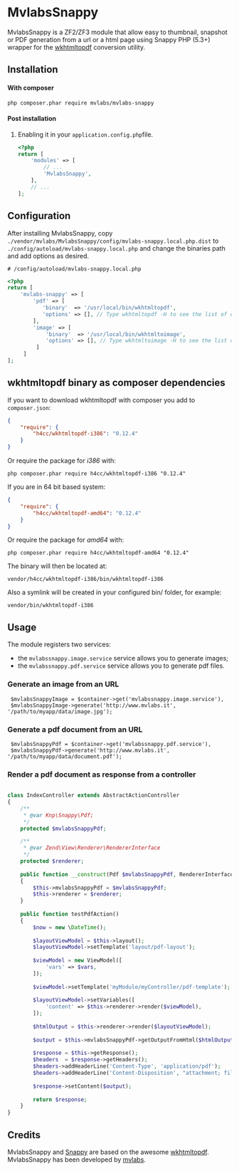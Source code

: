 MvlabsSnappy
=========

MvlabsSnappy is a ZF2/ZF3 module that allow easy to thumbnail, snapshot or PDF generation from a url or a html page using Snappy PHP (5.3+) wrapper for the [wkhtmltopdf][wkhtmltopdf] conversion utility.

Installation
------------
#### With composer

    php composer.phar require mvlabs/mvlabs-snappy 

#### Post installation

1. Enabling it in your `application.config.php`file.

    ```php
    <?php
    return [
        'modules' => [
            // ...
            'MvlabsSnappy',            
        ],
        // ...
    ];
    ```

Configuration
-------------
After installing MvlabsSnappy, copy
`./vendor/mvlabs/MvlabsSnappy/config/mvlabs-snappy.local.php.dist` to
`./config/autoload/mvlabs-snappy.local.php` and change the binaries path  and add options as desired.


    # /config/autoload/mvlabs-snappy.local.php
```php    
<?php
return [
    'mvlabs-snappy' => [
        'pdf' => [
           'binary'  => '/usr/local/bin/wkhtmltopdf',
           'options' => [], // Type wkhtmltopdf -H to see the list of options
        ],   
        'image' => [
            'binary'  => '/usr/local/bin/wkhtmltoimage',
            'options' => [], // Type wkhtmltoimage -H to see the list of options
         ]
     ]   
];
```

## wkhtmltopdf binary as composer dependencies

If you want to download wkhtmltopdf with composer you add to `composer.json`:

```json
{
    "require": {
        "h4cc/wkhtmltopdf-i386": "0.12.4"
    }
}
```

Or require the package for _i386_ with:

    php composer.phar require h4cc/wkhtmltopdf-i386 "0.12.4"

If you are in 64 bit based system:

```json
{
    "require": {
        "h4cc/wkhtmltopdf-amd64": "0.12.4"
    }
}
```

Or require the package for _amd64_ with:

    php composer.phar require h4cc/wkhtmltopdf-amd64 "0.12.4"

The binary will then be located at:

    vendor/h4cc/wkhtmltopdf-i386/bin/wkhtmltopdf-i386

Also a symlink will be created in your configured bin/ folder, for example:

    vendor/bin/wkhtmltopdf-i386

Usage
-----

The module registers two services:  

 - the `mvlabssnappy.image.service` service allows you to generate images;
 - the `mvlabssnappy.pdf.service` service allows you to generate pdf files.

### Generate an image from an URL

     $mvlabsSnappyImage = $container->get('mvlabssnappy.image.service'),   
     $mvlabsSnappyImage->generate('http://www.mvlabs.it', '/path/to/myapp/data/image.jpg');

### Generate a pdf document from an URL

     $mvlabsSnappyPdf = $container->get('mvlabssnappy.pdf.service'),   
     $mvlabsSnappyPdf->generate('http://www.mvlabs.it', '/path/to/myapp/data/document.pdf');
     

### Render a pdf document as response from a controller

```php

class IndexController extends AbstractActionController
{
    /**
     * @var Knp\Snappy\Pdf;
     */
    protected $mvlabsSnappyPdf;

    /**
     * @var Zend\View\Renderer\RendererInterface
     */
    protected $renderer;
    
    public function __construct(Pdf $mvlabsSnappyPdf, RendererInterface $renderer)
    {
        $this->mvlabsSnappyPdf = $mvlabsSnappyPdf;
        $this->renderer = $renderer;
    }
    
    public function testPdfAction() 
    {
        $now = new \DateTime();        
         
        $layoutViewModel = $this->layout();
        $layoutViewModel->setTemplate('layout/pdf-layout');
    
        $viewModel = new ViewModel([
            'vars' => $vars,            
        ]);
    
        $viewModel->setTemplate('myModule/myController/pdf-template');
            
        $layoutViewModel->setVariables([
            'content' => $this->renderer->render($viewModel),
        ]);
    
        $htmlOutput = $this->renderer->render($layoutViewModel);
        
        $output = $this->mvlabsSnappyPdf->getOutputFromHtml($htmlOutput);
        
        $response = $this->getResponse();
        $headers  = $response->getHeaders();
        $headers->addHeaderLine('Content-Type', 'application/pdf');
        $headers->addHeaderLine('Content-Disposition', "attachment; filename=\"export-" . $now->format('d-m-Y H:i:s') . ".pdf\"");
        
        $response->setContent($output);
        
        return $response;  
    }    
}
```    


Credits
-------

MvlabsSnappy and [Snappy][snappy] are based on the awesome [wkhtmltopdf][wkhtmltopdf].
MvlabsSnappy has been developed by [mvlabs][mvlabs].

[snappy]: https://github.com/KnpLabs/snappy
[wkhtmltopdf]: http://code.google.com/p/wkhtmltopdf/
[mvlabs]: http://www.mvlabs.it
[mvassociati]: http://www.mvassociati.it/en

    
    
